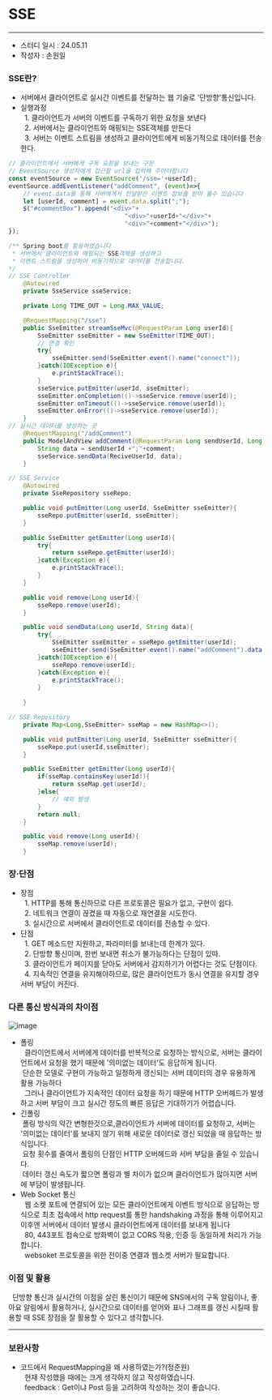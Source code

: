 # SSE
- - -
- 스터디 일시 : 24.05.11
- 작성자 : 손원일
### SSE란?
- 서버에서 클라이언트로 실시간 이벤트를 전달하는 웹 기술로 '단방향'통신입니다.
- 실행과정<br/>
&nbsp; 1. 클라이언트가 서버의 이벤트를 구독하기 위한 요청을 보낸다<br/>
&nbsp; 2. 서버에서는 클라이언트와 매핑되는 SSE객체를 만든다<br/>
&nbsp; 3. 서버는 이벤트 스트림을 생성하고 클라이언트에게 비동기적으로 데이터를 전송한다.
```JavaScript
// 클라이언트에서 서버에게 구독 요청을 보내는 구문
// EventSource 생성자에게 접근할 url을 입력해 주어야합니다
const eventSource = new EventSource('/sse='+userId);
eventSource.addEventListener("addComment", (event)=>{
    // event.data를 통해 서버에게서 전달받은 이벤트 정보를 받아 올수 있습니다
    let [userId, comment] = event.data.split(";");
    $("#commentBox").append("<div>"+
                                "<div>"+userId+"</div>"+
                                "<div>"+comment+"</div>");
}); 
```
```Java
/** Spring boot를 활용하였습니다
 * 서버에서 클라이언트와 매핑되는 SSE객체를 생성하고
 * 이벤트 스트림을 생성하여 비동기적으로 데이터를 전송합니다. 
*/  
// SSE Controller
    @Autowired
    private SseService sseService;

    private Long TIME_OUT = Long.MAX_VALUE;

    @RequestMapping("/sse")
    public SseEmitter streamSseMvc(@RequestParam Long userId){
        SseEmitter sseEmitter = new SseEmitter(TIME_OUT);
        // 연결 확인
        try{
            sseEmitter.send(SseEmitter.event().name("connect"));
        }catch(IOException e){
            e.printStackTrace();
        }
        sseService.putEmitter(userId, sseEmitter);
        sseEmitter.onCompletion(()->sseService.remove(userId));
        sseEmitter.onTimeout(()->sseService.remove(userId));
        sseEmitter.onError(()->sseService.remove(userId));
    }
// 실시간 데이터를 생성하는 곳
    @RequestMapping("/addComment")
    public ModelAndView addComment(@RequestParam Long sendUserId, Long ReciveUserId, String comment){
        String data = sendUserId +";"+comment;
        sseService.sendData(ReciveUserId, data);
    }
```
```Java
// SSE Service
    @Autowired
    private SseRepository sseRepo;

    public void putEmitter(Long userId, SseEmitter sseEmitter){
        sseRepo.putEmitter(userId, sseEmitter);
    }

    public SseEmitter getEmitter(Long userId){
        try{
            return sseRepo.getEmitter(userId);
        }catch(Exception e){
            e.printStackTrace();
        }
    }

    public void remove(Long userId){
        sseRepo.remove(userId);
    }

    public void sendData(Long userId, String data){
        try{
            SseEmitter sseEmitter = sseRepo.getEmitter(userId);
            sseEmitter.send(SseEmitter.event().name("addComment").data(data));
        }catch(IOException e){
            sseRepo.remove(userId);
        }catch(Exception e){
            e.printStackTrace();
        }
        
    }
```
```Java
// SSE Repository
    private Map<Long,SseEmitter> sseMap = new HashMap<>();

    public void putEmitter(Long userId, SseEmitter sseEmitter){
        sseRepo.put(userId,sseEmitter);
    }

    public SseEmitter getEmitter(Long userId){
        if(sseMap.containsKey(userId)){
            return sseMap.get(userId);
        }else{
            // 예외 발생
        }
        return null;
    }

    public void remove(Long userId){
        sseMap.remove(userId);
    }
```
### 장·단점
- 장점<br/>
&nbsp; 1. HTTP를 통해 통신하므로 다른 프로토콜은 필요가 없고, 구현이 쉽다.<br/>
&nbsp; 2. 네트워크 연결이 끊겼을 때 자동으로 재연결을 시도한다.<br/>
&nbsp; 3. 실시간으로 서버에서 클라이언트로 데이터를 전송할 수 있다.<br/>
- 단점<br/>
&nbsp; 1. GET 메소드만 지원하고, 파라미터를 보내는데 한계가 있다.<br/>
&nbsp; 2. 단방향 통신이며, 한번 보내면 취소가 불가능하다는 단점이 있따.<br/>
&nbsp; 3. 클라이언트가 페이지를 닫아도 서버에서 감지하기가 어렵다는 것도 단점이다.<br/>
&nbsp; 4. 지속적인 연결을 유지해야하므로, 많은 클라이언트가 동시 연결을 유지할 경우 서버 부담이 커진다.
### 다른 통신 방식과의 차이점
![image](https://github.com/learning-mate-org/tech-interview-study/assets/67799705/63770819-a73d-4580-9de5-d3389ad2f479)
- 폴링<br/>
&nbsp; 클라이언트에서 서버에게 데이터를 반복적으로 요청하는 방식으로, 서버는 클라이언트에서 요청을 했기 때문에 '의미없는 데이터'도 응답하게 됩니다.<br>
&nbsp;단순한 모델로 구현이 가능하고 일정하게 갱신되는 서버 데이터의 경우 유용하게 활용 가능하다<br/> 
&nbsp; 그러나 클라이언트가 지속적인 데이터 요청을 하기 때문에 HTTP 오버헤드가 발생하고 서버 부담이 크고 실시간 정도의 빠른 응답은 기대하기가 어렵습니다.
- 긴폴링<br/>
&nbsp;폴링 방식의 약간 변형한것으로,클라이언트가 서버에 데이터를 요청하고, 서버는 '의미없는 데이터'를 보내지 않기 위해 새로운 데이터로 갱신 되었을 때 응답하는 방식입니다.<br/>
&nbsp;요청 횟수를 줄여서 폴링의 단점인 HTTP 오버헤드와 서버 부담을 줄일 수 있습니다.<br/>
&nbsp;데이터 갱신 속도가 짧으면 폴링과 별 차이가 없으며 클라이언트가 많아지면 서버에 부담이 발생됩니다. 
- Web Socket 통신<br/>
&nbsp; 웹 소켓 포트에 연결되어 있는 모든 클라이언트에게 이벤트 방식으로 응답하는 방식으로 최초 접속에서 http request를 통한 handshaking 과정을 통해 이루어지고 이후엔 서버에서 데이터 발생시 클라이언트에게 데이터를 보내게 됩니다<br/>
&nbsp; 80, 443포트 접속으로 방화벽이 없고 CORS 적용, 인증 등 동일하게 처리가 가능합니다.<br/>
&nbsp; websoket 프로토콜을 위한 전이중 연결과 웹소켓 서버가 필요합니다.
### 이점 및 활용
&nbsp; 단방향 통신과 실시간의 이점을 살린 통신이기 때문에 SNS에서의 구독 알림이나, 좋아요 알림에서 활용하거나, 실시간으로 데이터를 얻어와 표나 그래프를 갱신 시킬때 활용할 때 SSE 장점을 잘 활용할 수 있다고 생각합니다.<br/>
- - -
### 보완사항
- 코드에서 RequestMapping을 왜 사용하였는가?(정준원)<br/>
&nbsp; 현재 작성했을 때에는 크게 생각하지 않고 작성하였습니다.<br/>
&nbsp; feedback : Get이냐 Post 등을 고려하여 작성하는 것이 좋습니다.
